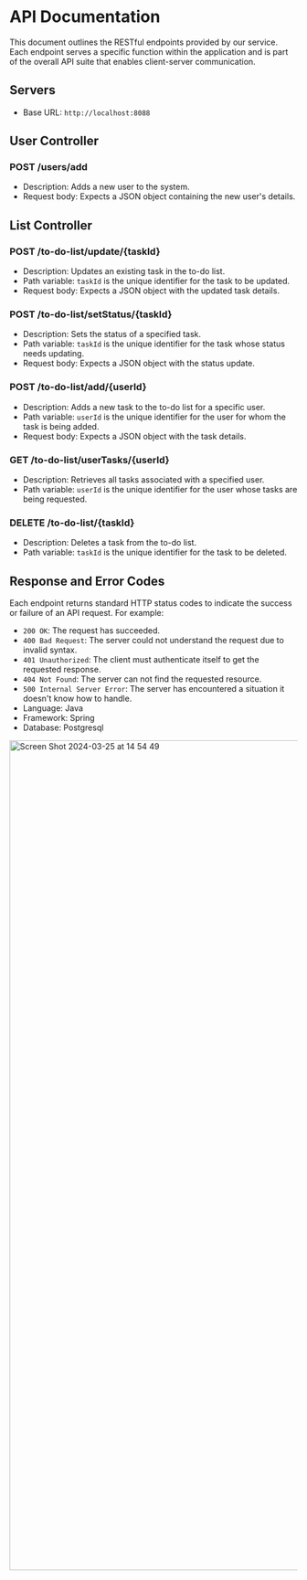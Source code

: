 # API Documentation

This document outlines the RESTful endpoints provided by our service. Each endpoint serves a specific function within the application and is part of the overall API suite that enables client-server communication.

## Servers

- Base URL: `http://localhost:8088`

## User Controller

### POST /users/add

- Description: Adds a new user to the system.
- Request body: Expects a JSON object containing the new user's details.

## List Controller

### POST /to-do-list/update/{taskId}

- Description: Updates an existing task in the to-do list.
- Path variable: `taskId` is the unique identifier for the task to be updated.
- Request body: Expects a JSON object with the updated task details.

### POST /to-do-list/setStatus/{taskId}

- Description: Sets the status of a specified task.
- Path variable: `taskId` is the unique identifier for the task whose status needs updating.
- Request body: Expects a JSON object with the status update.

### POST /to-do-list/add/{userId}

- Description: Adds a new task to the to-do list for a specific user.
- Path variable: `userId` is the unique identifier for the user for whom the task is being added.
- Request body: Expects a JSON object with the task details.

### GET /to-do-list/userTasks/{userId}

- Description: Retrieves all tasks associated with a specified user.
- Path variable: `userId` is the unique identifier for the user whose tasks are being requested.

### DELETE /to-do-list/{taskId}

- Description: Deletes a task from the to-do list.
- Path variable: `taskId` is the unique identifier for the task to be deleted.

## Response and Error Codes

Each endpoint returns standard HTTP status codes to indicate the success or failure of an API request. For example:

- `200 OK`: The request has succeeded.
- `400 Bad Request`: The server could not understand the request due to invalid syntax.
- `401 Unauthorized`: The client must authenticate itself to get the requested response.
- `404 Not Found`: The server can not find the requested resource.
- `500 Internal Server Error`: The server has encountered a situation it doesn't know how to handle.
- Language: Java
- Framework: Spring
- Database: Postgresql
<img width="1453" alt="Screen Shot 2024-03-25 at 14 54 49" src="https://github.com/nurskurmanbekov/to-do-list/assets/107362507/dca5cba6-bdbe-40aa-93d3-0888d1455a65">

